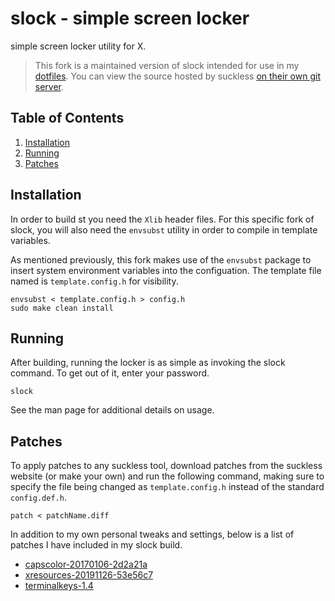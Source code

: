 # slock - simple screen locker
simple screen locker utility for X.

> This fork is a maintained version of slock intended for use in my
> [dotfiles](https://github.com/bossley9/dotfiles). You can view the source
> hosted by suckless [on their own git server](https://git.suckless.org/slock).

## Table of Contents
1. [Installation](#installation)
2. [Running](#running)
3. [Patches](#patches)

## Installation <a name="installation"></a>
In order to build st you need the `Xlib` header files. For this specific fork of slock, you
will also need the `envsubst` utility in order to compile in template variables.

As mentioned previously, this fork makes use of the `envsubst` package to insert system
environment variables into the configuation. The template file named is `template.config.h`
for visibility.

    envsubst < template.config.h > config.h
    sudo make clean install

## Running <a name="running"></a>
After building, running the locker is as simple as
invoking the slock command. To get out of it, enter your password.

    slock

See the man page for additional details on usage.

## Patches <a name="patches"></a>
To apply patches to any suckless tool, download patches from the suckless website (or make
your own) and run the following command, making sure to specify the file being changed as
`template.config.h` instead of the standard `config.def.h`.
```
patch < patchName.diff
```

In addition to my own personal tweaks and settings, below is a list of patches
I have included in my slock build.

- [capscolor-20170106-2d2a21a](https://tools.suckless.org/slock/patches/capscolor)
- [xresources-20191126-53e56c7](https://tools.suckless.org/slock/patches/xresources)
- [terminalkeys-1.4](https://tools.suckless.org/slock/patches/terminalkeys)
